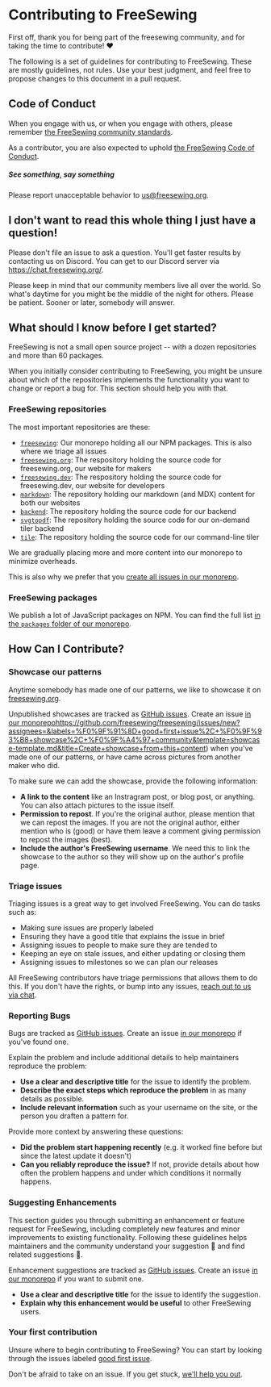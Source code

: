 # Contributing to FreeSewing

First off, 
thank you for being part of the freesewing community,
and for taking the time to contribute! ❤️  

The following is a set of guidelines for contributing to FreeSewing.
These are mostly guidelines, not rules. 
Use your best judgment, and feel free to propose changes to this document in a pull request.

## Code of Conduct

When you engage with us, or when you engage with others, 
please remember [the FreeSewing community standards](https://freesewing.org/docs/about/community-standards/).

As a contributor, you are also expected to uphold [the FreeSewing Code of Conduct](https://freesewing.dev/contributors/code-of-conduct/). 

<Tip>

##### See something, say something

Please report unacceptable behavior to [us@freesewing.org](mailto:us@freesewing.org).

</Tip>

## I don't want to read this whole thing I just have a question!

Please don't file an issue to ask a question. 
You'll get faster results by contacting us on Discord.
You can get to our Discord server via https://chat.freesewing.org/. 

Please keep in mind that our community members live all over the world. 
So what's daytime for you might be the middle of the night for others.
Please be patient. Sooner or later, somebody will answer.

## What should I know before I get started?

FreeSewing is not a small open source project -- with a dozen repositories and more than 60 packages.

When you initially consider contributing to FreeSewing, you might be unsure about which of the repositories implements the functionality you want to change or report a bug for. 
This section should help you with that.

### FreeSewing repositories

The most important repositories are these:

 - [`freesewing`](https://github.com/freesewing/freesewing): Our monorepo holding all our NPM packages. This is also where we triage all issues
 - [`freesewing.org`](https://github.com/freesewing/freesewing.org): The respository holding the source code for freesewing.org, our website for makers
 - [`freesewing.dev`](https://github.com/freesewing/freesewing.dev): The respository holding the source code for freesewing.dev, our website for developers
 - [`markdown`](https://github.com/freesewing/markdown): The repository holding our markdown (and MDX) content for both our websites
 - [`backend`](https://github.com/freesewing/backend): The repository holding the source code for our backend
 - [`svgtopdf`](https://github.com/freesewing/svgtopdf): The repository holding the source code for our on-demand tiler backend
 - [`tile`](https://github.com/freesewing/tile): The repository holding the source code for our command-line tiler

<Note>

We are gradually placing more and more content into our monorepo to minimize overheads.

This is also why we prefer that you [create all issues in our monorepo](https://github.com/freesewing/freesewing/issues/new/choose).

</Note>

### FreeSewing packages

We publish a lot of JavaScript packages on NPM. You can find the full list [in the `packages` folder of our monorepo](https://github.com/freesewing/freesewing/tree/develop/packages).

## How Can I Contribute?

### Showcase our patterns

Anytime somebody has made one of our patterns, we like to showcase it on [freesewing.org](https://freesewing.org/showcase/).

Unpublished showcases are tracked as [GitHub issues](https://guides.github.com/features/issues/). 
Create an issue [in our monorepo]()https://github.com/freesewing/freesewing/issues/new?assignees=&labels=%F0%9F%91%8D+good+first+issue%2C+%F0%9F%93%B8+showcase%2C+%F0%9F%A4%97+community&template=showcase-template.md&title=Create+showcase+from+this+content) when you've made one of our patterns, or have came across pictures from another maker who did.

To make sure we can add the showcase, provide the following information:

* **A link to the content** like an Instragram post, or blog post, or anything. You can also attach pictures to the issue itself.
* **Permission to repost**. If you're the original author, please mention that we can repost the images. If you are not the original author, either mention who is (good) or have them leave a comment giving permission to repost the images (best).
* **Include the author's FreeSewing username**. We need this to link the showcase to the author so they will show up on the author's profile page.

### Triage issues

Triaging issues is a great way to get involved FreeSewing. You can do tasks such as:

 - Making sure issues are properly labeled
 - Ensuring they have a good title that explains the issue in brief
 - Assigning issues to people to make sure they are tended to
 - Keeping an eye on stale issues, and either updating or closing them
 - Assigning issues to milestones so we can plan our releases

All FreeSewing contributors have triage permissions that allows them to do this.
If you don't have the rights, or bump into any issues, [reach out to us via chat](https://chat.freesewing.org).

### Reporting Bugs

Bugs are tracked as [GitHub issues](https://guides.github.com/features/issues/). 
Create an issue [in our monorepo](https://github.com/freesewing/freesewing/issues/new?assignees=&labels=%F0%9F%90%9B+bug&template=bug-report.md&title=Bug+report) if you've found one.

Explain the problem and include additional details to help maintainers reproduce the problem:

* **Use a clear and descriptive title** for the issue to identify the problem.
* **Describe the exact steps which reproduce the problem** in as many details as possible. 
* **Include relevant information** such as your username on the site, or the person you draften a pattern for.

Provide more context by answering these questions:

* **Did the problem start happening recently** (e.g. it worked fine before but since the latest update it doesn't)
* **Can you reliably reproduce the issue?** If not, provide details about how often the problem happens and under which conditions it normally happens.

### Suggesting Enhancements

This section guides you through submitting an enhancement or feature request for FreeSewing, including completely new features and minor improvements to existing functionality. 
Following these guidelines helps maintainers and the community understand your suggestion :pencil: and find related suggestions :mag_right:.

Enhancement suggestions are tracked as [GitHub issues](https://guides.github.com/features/issues/). 
Create an issue [in our monorepo](https://github.com/freesewing/freesewing/issues/new?assignees=&labels=%F0%9F%92%8E+enhancement&template=feature-request.md&title=Feature+request) if you want to submit one.

* **Use a clear and descriptive title** for the issue to identify the suggestion.
* **Explain why this enhancement would be useful** to other FreeSewing users.

### Your first contribution

Unsure where to begin contributing to FreeSewing? 
You can start by looking through the issues labeled [good first issue](https://github.com/freesewing/freesewing/issues?q=is%3Aissue+is%3Aopen+label%3A%22%F0%9F%91%8D+good+first+issue%22).

Don't be afraid to take on an issue. If you get stuck, [we'll help you out](https://chat.freesewing.org/).


<ReadMore />
